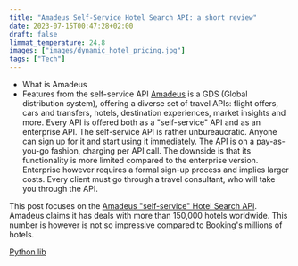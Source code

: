 ```yaml
---
title: "Amadeus Self-Service Hotel Search API: a short review"
date: 2023-07-15T00:47:28+02:00
draft: false
limmat_temperature: 24.8
images: ["images/dynamic_hotel_pricing.jpg"]
tags: ["Tech"]
---
```

*  What is Amadeus
*  Features from the self-service API
[Amadeus](https://developers.amadeus.com/) is a GDS (Global distribution system), offering a diverse set of travel APIs: flight offers, cars and transfers, hotels, destination experiences, market insights and more. Every API is offered both as a "self-service" API and as an enterprise API. The self-service API is rather unbureaucratic. Anyone can sign up for it and start using it immediately. The API is on a pay-as-you-go fashion, charging per API call. The downside is that its functionality is more limited compared to the enterprise version. Enterprise however requires a formal sign-up process and implies larger costs. Every client must go through a travel consultant, who will take you through the API. 

This post focuses on the [Amadeus "self-service" Hotel Search API](https://developers.amadeus.com/self-service/category/hotels/api-doc/hotel-search). Amadeus claims it has deals with more than 150,000 hotels worldwide. This number is however is not so impressive compared to Booking's millions of hotels.

[Python lib](https://github.com/amadeus4dev/amadeus-python)